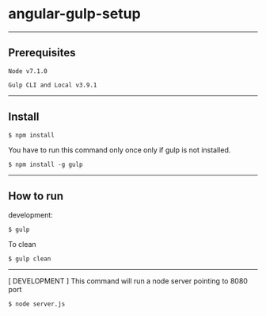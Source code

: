 # angular-gulp-setup


-------
Prerequisites
-------

```Node v7.1.0```

```Gulp CLI and Local v3.9.1```
                                                                             
-------
Install
-------

```$ npm install```


You have to run this command only once only if gulp is not installed.

```$ npm install -g gulp```

----------
How to run
----------

development:

```$ gulp```

To clean 

```$ gulp clean```

-------

[ DEVELOPMENT ]
This command will run a node server pointing to 8080 port

```$ node server.js```